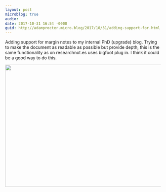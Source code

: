 ```yaml
---
layout: post
microblog: true
audio: 
date: 2017-10-31 16:54 -0000
guid: http://adamprocter.micro.blog/2017/10/31/adding-support-for.html
---
```

Adding support for margin notes to my internal PhD (upgrade) blog. Trying to make the document as readable as possible but provide depth, this is the same functionality as on researchnot.es uses bigfoot plug in. I think it could be a good way to do this.

<img src="http://discursive.adamprocter.co.uk/uploads/2017/c61138dda0.jpg" width="600" height="396" />

